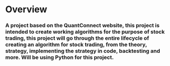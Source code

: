 # Overview 

### A project based on the QuantConnect website, this project is intended to create working algorithms for the purpose of stock trading, this project will go through the entire lifecycle of creating an algorithm for stock trading, from the theory, strategy, implementing the strategy in code, backtesting and more. Will be using Python for this project.  
